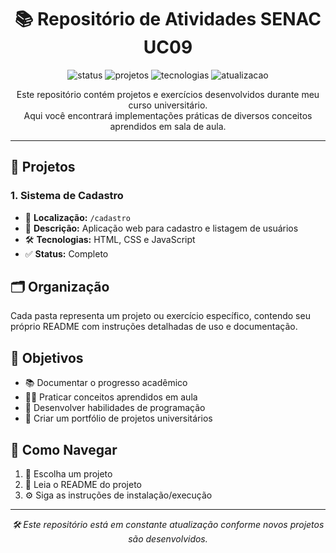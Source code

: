 <h1 align="center">📚 Repositório de Atividades SENAC UC09</h1>

<p align="center">
  <img src="https://img.shields.io/badge/Status-Em%20Desenvolvimento-yellow" alt="status">
  <img src="https://img.shields.io/badge/Projetos-1%20completo-blue" alt="projetos">
  <img src="https://img.shields.io/badge/HTML-CSS%20e%20JS-orange" alt="tecnologias">
  <img src="https://img.shields.io/badge/Atualiza%C3%A7%C3%A3o-Cont%C3%ADnua-brightgreen" alt="atualizacao">
</p>

<p align="center">
  Este repositório contém projetos e exercícios desenvolvidos durante meu curso universitário.<br>
  Aqui você encontrará implementações práticas de diversos conceitos aprendidos em sala de aula.
</p>

---

## 📁 Projetos

### 1. Sistema de Cadastro
- 📌 **Localização:** `/cadastro`
- 🧾 **Descrição:** Aplicação web para cadastro e listagem de usuários
- 🛠️ **Tecnologias:** HTML, CSS e JavaScript
- ✅ **Status:** Completo

## 🗂 Organização

Cada pasta representa um projeto ou exercício específico, contendo seu próprio README com instruções detalhadas de uso e documentação.

## 🎯 Objetivos

- 📚 Documentar o progresso acadêmico  
- 👨‍💻 Praticar conceitos aprendidos em aula  
- 🧠 Desenvolver habilidades de programação  
- 🚀 Criar um portfólio de projetos universitários  

## 🧭 Como Navegar

1. 📂 Escolha um projeto
2. 📄 Leia o README do projeto
3. ⚙️ Siga as instruções de instalação/execução

---

<p align="center"><em>🛠️ Este repositório está em constante atualização conforme novos projetos são desenvolvidos.</em></p>
